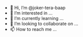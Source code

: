 - 👋 Hi, I’m @joker-tera-baap
- 👀 I’m interested in ...
- 🌱 I’m currently learning ...
- 💞️ I’m looking to collaborate on ...
- 📫 How to reach me ...

<!---
joker-tera-baap/joker-tera-baap is a ✨ special ✨ repository because its `README.md` (this file) appears on your GitHub profile.
You can click the Preview link to take a look at your changes.
--->
